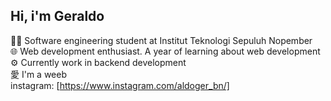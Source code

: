 ## Hi, i'm Geraldo

👨‍💻 Software engineering student at Institut Teknologi Sepuluh Nopember <br/>
🌐 Web development enthusiast. A year of learning about web development <br/>
⚙️ Currently work in backend development <br/>
愛 I'm a weeb <br/>
instagram: [https://www.instagram.com/aldoger_bn/]
